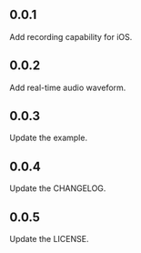 ## 0.0.1
Add recording capability for iOS.

## 0.0.2
Add real-time audio waveform.

## 0.0.3
Update the example.

## 0.0.4
Update the CHANGELOG.

## 0.0.5
Update the LICENSE.
